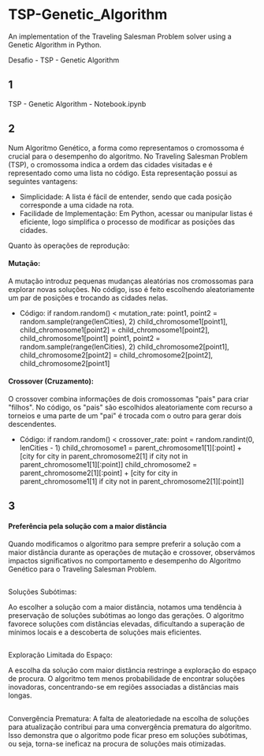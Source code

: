 # TSP-Genetic_Algorithm
An implementation of the Traveling Salesman Problem solver using a Genetic Algorithm in Python.

Desafio - TSP - Genetic Algorithm

## 1 

TSP - Genetic Algorithm - Notebook.ipynb

##
## 2 

Num Algoritmo Genético, a forma como representamos o cromossoma é crucial para o desempenho do algoritmo. No Traveling Salesman Problem (TSP), o cromossoma indica a ordem das cidades visitadas e é representado como uma lista no código. Esta representação possui as seguintes vantagens:

- Simplicidade: A lista é fácil de entender, sendo que cada posição corresponde a uma cidade na rota.
- Facilidade de Implementação: Em Python, acessar ou manipular listas é eficiente, logo simplifica o processo de modificar as posições das cidades.
  
Quanto às operações de reprodução:

#### Mutação:
A mutação introduz pequenas mudanças aleatórias nos cromossomas para explorar novas soluções. No código, isso é feito escolhendo aleatoriamente um par de posições e trocando as cidades nelas. 

- Código:
if random.random() < mutation_rate:
  point1, point2 = random.sample(range(lenCities), 2)
  child_chromosome1[point1], child_chromosome1[point2] = child_chromosome1[point2], child_chromosome1[point1]
  point1, point2 = random.sample(range(lenCities), 2)
  child_chromosome2[point1], child_chromosome2[point2] = child_chromosome2[point2], child_chromosome2[point1]

#### Crossover (Cruzamento):
O crossover combina informações de dois cromossomas "pais" para criar "filhos". No código, os "pais" são escolhidos aleatoriamente com recurso a torneios e uma parte de um "pai" é trocada com o outro para gerar dois descendentes.

- Código:
if random.random() < crossover_rate:
  point = random.randint(0, lenCities - 1)
  child_chromosome1 = parent_chromosome1[1][:point] + [city for city in parent_chromosome2[1] if city not in parent_chromosome1[1][:point]]
  child_chromosome2 = parent_chromosome2[1][:point] + [city for city in parent_chromosome1[1] if city not in parent_chromosome2[1][:point]]
##
## 3 

#### Preferência pela solução com a maior distância

Quando modificamos o algoritmo para sempre preferir a solução com a maior distância durante as operações de mutação e crossover, observámos impactos significativos no comportamento e desempenho do Algoritmo Genético para o Traveling Salesman Problem.

##
Soluções Subótimas:

Ao escolher a solução com a maior distância, notamos uma tendência à preservação de soluções subótimas ao longo das gerações. O algoritmo favorece soluções com distâncias elevadas, dificultando a superação de mínimos locais e a descoberta de soluções mais eficientes.

##
Exploração Limitada do Espaço:

A escolha da solução com maior distância restringe a exploração do espaço de procura. 
O algoritmo tem menos probabilidade de encontrar soluções inovadoras, concentrando-se em regiões associadas a distâncias mais longas.

##
Convergência Prematura:
A falta de aleatoriedade na escolha de soluções para atualização contribui para uma convergência prematura do algoritmo. Isso demonstra que o algoritmo pode ficar preso em soluções subótimas, ou seja, torna-se ineficaz na procura de soluções mais otimizadas.
